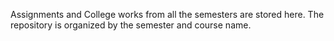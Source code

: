 Assignments and College works from all the semesters are stored here. The repository is organized by the semester and course name.
